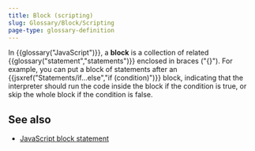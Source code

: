 ```yaml
---
title: Block (scripting)
slug: Glossary/Block/Scripting
page-type: glossary-definition
---
```




In {{glossary("JavaScript")}}, a **block** is a collection of related {{glossary("statement","statements")}} enclosed in braces ("{}"). For example, you can put a block of statements after an {{jsxref("Statements/if...else","if (condition)")}} block, indicating that the interpreter should run the code inside the block if the condition is true, or skip the whole block if the condition is false.

## See also

- [JavaScript block statement](/Web/JavaScript/Reference/Statements/block)
